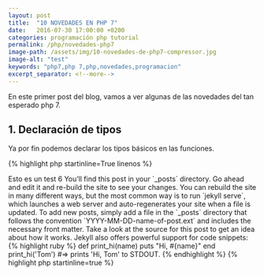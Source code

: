 ```yaml
---
layout: post
title:  "10 NOVEDADES EN PHP 7"
date:   2016-07-30 17:00:00 +0200
categories: programación php tutorial
permalink: /php/novedades-php7
image-path: /assets/img/10-novedades-de-php7-compressor.jpg
image-alt: "test"
keywords: "php7,php 7,php,novedades,programacion"
excerpt_separator: <!--more-->
---
```

En este primer post del blog, vamos a ver algunas de las novedades del tan esperado php 7.

## **1. Declaración de tipos**

Ya por fin podemos declarar los tipos básicos en las funciones.

{% highlight php startinline=True linenos %}
<?php
function foo(bool $baz) {
    return 'hello';
}

function foo(float $baz) {
    return 'hello';
}

function foo(int $baz) {
    return 'hello';
}

function foo(string $baz) {
    return 'hello';
}
{% endhighlight %}

<!--more-->

Esto es un test 6

You’ll find this post in your `_posts` directory. Go ahead and edit it and re-build the site to see your changes. You can rebuild the site in many different ways, but the most common way is to run `jekyll serve`, which launches a web server and auto-regenerates your site when a file is updated.

To add new posts, simply add a file in the `_posts` directory that follows the convention `YYYY-MM-DD-name-of-post.ext` and includes the necessary front matter. Take a look at the source for this post to get an idea about how it works.

Jekyll also offers powerful support for code snippets:

{% highlight ruby %}
def print_hi(name)
  puts "Hi, #{name}"
end
print_hi('Tom')
#=> prints 'Hi, Tom' to STDOUT.
{% endhighlight %}


{% highlight php startinline=true %}
<?php
echo 'hola';

class demo{
    function __contructor()
    {
        echo "hola";
    }
}
{% endhighlight %}

Check out the [Jekyll docs][jekyll-docs] for more info on how to get the most out of Jekyll. File all bugs/feature requests at [Jekyll’s GitHub repo][jekyll-gh]. If you have questions, you can ask them on [Jekyll Talk][jekyll-talk].

[jekyll-docs]: https://jekyllrb.com/docs/home
[jekyll-gh]:   https://github.com/jekyll/jekyll
[jekyll-talk]: https://talk.jekyllrb.com/
